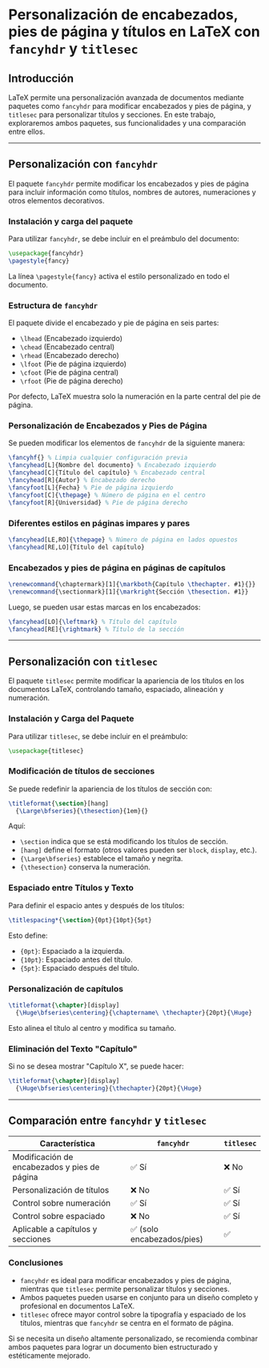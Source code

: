 # Personalización de encabezados, pies de página y títulos en LaTeX con `fancyhdr` y `titlesec`

## Introducción
LaTeX permite una personalización avanzada de documentos mediante paquetes como `fancyhdr` para modificar encabezados y pies de página, y `titlesec` para personalizar títulos y secciones. En este trabajo, exploraremos ambos paquetes, sus funcionalidades y una comparación entre ellos.

---

## Personalización con `fancyhdr`
El paquete `fancyhdr` permite modificar los encabezados y pies de página para incluir información como títulos, nombres de autores, numeraciones y otros elementos decorativos.

### Instalación y carga del paquete
Para utilizar `fancyhdr`, se debe incluir en el preámbulo del documento:

```latex
\usepackage{fancyhdr}
\pagestyle{fancy}
```

La línea `\pagestyle{fancy}` activa el estilo personalizado en todo el documento.

### Estructura de `fancyhdr`
El paquete divide el encabezado y pie de página en seis partes:

- `\lhead` (Encabezado izquierdo)
- `\chead` (Encabezado central)
- `\rhead` (Encabezado derecho)
- `\lfoot` (Pie de página izquierdo)
- `\cfoot` (Pie de página central)
- `\rfoot` (Pie de página derecho)

Por defecto, LaTeX muestra solo la numeración en la parte central del pie de página.

### Personalización de Encabezados y Pies de Página
Se pueden modificar los elementos de `fancyhdr` de la siguiente manera:

```latex
\fancyhf{} % Limpia cualquier configuración previa
\fancyhead[L]{Nombre del documento} % Encabezado izquierdo
\fancyhead[C]{Título del capítulo} % Encabezado central
\fancyhead[R]{Autor} % Encabezado derecho
\fancyfoot[L]{Fecha} % Pie de página izquierdo
\fancyfoot[C]{\thepage} % Número de página en el centro
\fancyfoot[R]{Universidad} % Pie de página derecho
```

### Diferentes estilos en páginas impares y pares

```latex
\fancyhead[LE,RO]{\thepage} % Número de página en lados opuestos
\fancyhead[RE,LO]{Título del capítulo}
```

### Encabezados y pies de página en páginas de capítulos

```latex
\renewcommand{\chaptermark}[1]{\markboth{Capítulo \thechapter. #1}{}}
\renewcommand{\sectionmark}[1]{\markright{Sección \thesection. #1}}
```

Luego, se pueden usar estas marcas en los encabezados:

```latex
\fancyhead[LO]{\leftmark} % Título del capítulo
\fancyhead[RE]{\rightmark} % Título de la sección
```

---

## Personalización con `titlesec`
El paquete `titlesec` permite modificar la apariencia de los títulos en los documentos LaTeX, controlando tamaño, espaciado, alineación y numeración.

### Instalación y Carga del Paquete
Para utilizar `titlesec`, se debe incluir en el preámbulo:

```latex
\usepackage{titlesec}
```

### Modificación de títulos de secciones
Se puede redefinir la apariencia de los títulos de sección con:

```latex
\titleformat{\section}[hang]
  {\Large\bfseries}{\thesection}{1em}{}
```

Aquí:
- `\section` indica que se está modificando los títulos de sección.
- `[hang]` define el formato (otros valores pueden ser `block`, `display`, etc.).
- `{\Large\bfseries}` establece el tamaño y negrita.
- `{\thesection}` conserva la numeración.

### Espaciado entre Títulos y Texto
Para definir el espacio antes y después de los títulos:

```latex
\titlespacing*{\section}{0pt}{10pt}{5pt}
```

Esto define:
- `{0pt}`: Espaciado a la izquierda.
- `{10pt}`: Espaciado antes del título.
- `{5pt}`: Espaciado después del título.

### Personalización de capítulos

```latex
\titleformat{\chapter}[display]
  {\Huge\bfseries\centering}{\chaptername\ \thechapter}{20pt}{\Huge}
```

Esto alinea el título al centro y modifica su tamaño.

### Eliminación del Texto "Capítulo"
Si no se desea mostrar "Capítulo X", se puede hacer:

```latex
\titleformat{\chapter}[display]
  {\Huge\bfseries\centering}{\thechapter}{20pt}{\Huge}
```

---

## Comparación entre `fancyhdr` y `titlesec`

| Característica        | `fancyhdr` | `titlesec` |
|----------------------|------------|------------|
| Modificación de encabezados y pies de página | ✅ Sí | ❌ No |
| Personalización de títulos | ❌ No | ✅ Sí |
| Control sobre numeración | ✅ Sí | ✅ Sí |
| Control sobre espaciado | ❌ No | ✅ Sí |
| Aplicable a capítulos y secciones | ✅ (solo encabezados/pies) | ✅ |

### Conclusiones
- `fancyhdr` es ideal para modificar encabezados y pies de página, mientras que `titlesec` permite personalizar títulos y secciones.
- Ambos paquetes pueden usarse en conjunto para un diseño completo y profesional en documentos LaTeX.
- `titlesec` ofrece mayor control sobre la tipografía y espaciado de los títulos, mientras que `fancyhdr` se centra en el formato de página.

Si se necesita un diseño altamente personalizado, se recomienda combinar ambos paquetes para lograr un documento bien estructurado y estéticamente mejorado.

